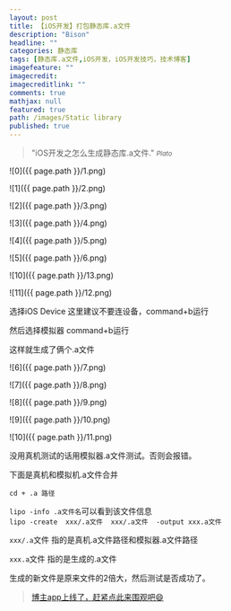 ```yaml
---
layout: post
title: 【iOS开发】打包静态库.a文件
description: "Bison"
headline: ""
categories: 静态库
tags: [静态库.a文件,iOS开发，iOS开发技巧，技术博客]
imagefeature: ""
imagecredit: 
imagecreditlink: ""
comments: true
mathjax: null
featured: true
path: /images/Static library
published: true
---
```


>&quot;iOS开发之怎么生成静态库.a文件.&quot;
><small><cite title="Plato">Plato</cite></small>




![0]({{ page.path }}/1.png)<br>

![1]({{ page.path }}/2.png)<br>

![2]({{ page.path }}/3.png)<br>

![3]({{ page.path }}/4.png)<br>

![4]({{ page.path }}/5.png)<br>

![5]({{ page.path }}/6.png)<br>

![10]({{ page.path }}/13.png)<br>

![11]({{ page.path }}/12.png)<br>

选择iOS Device 这里建议不要连设备，command+b运行

然后选择模拟器  command+b运行 

这样就生成了俩个.a文件

![6]({{ page.path }}/7.png)<br>

![7]({{ page.path }}/8.png)<br>

![8]({{ page.path }}/9.png)<br>

![9]({{ page.path }}/10.png)<br>

![10]({{ page.path }}/11.png)<br>


没用真机测试的话用模拟器.a文件测试。否则会报错。


下面是真机和模拟机.a文件合并

`cd + .a 路径 `<br>

`lipo -info .a文件名`可以看到该文件信息<br>
`lipo -create  xxx/.a文件  xxx/.a文件  -output xxx.a文件`<br>


`xxx/.a`文件 指的是真机.a文件路径和模拟器.a文件路径<br>

`xxx.a`文件 指的是生成的.a文件<br>

生成的新文件是原来文件的2倍大，然后测试是否成功了。<br>

> [博主app上线了，赶紧点此来围观吧😄](https://itunes.apple.com/us/app/it-blog-zi-xueios-kai-fa-jin/id1067787090?l=zh&ls=1&mt=8)<br>


